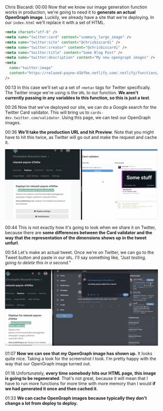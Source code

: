 Chris Biscardi: 00:00 Now that we know our image generation function works in production, we're going to need it to **generate an actual OpenGraph image**. Luckily, we already have a site that we're deploying. In our `index.html` we'll replace it with a set of HTML.

```html
<meta charset="utf-8" />
<meta name="twitter:card" content="summary_large_image" />
<meta name="twitter:site" content="@chrisbiscardi" />
<meta name="twitter:creator" content="@chrisbiscardi" />
<meta name="twitter:title" content="Some Blog Post" />
<meta name="twitter:description" content="My new opengraph images" />
<meta
  name="twitter:image"
  content="https://relaxed-payne-d1bfbe.netlify.com/.netlify/functions/gen-opengraph-image"
/>
```

00:13 In this case we'll set up a set of `<meta>` tags for Twitter specifically. The Twitter image we're using is the `URL` to our function. **We aren't currently passing in any variables to this function, so this is just a test**.

00:26 Now that we've deployed our site, we can do a Google search for the Twitter Card validator. This will bring us to `cards-dev.twitter.com/validator`. Using this page, we can test our OpenGraph images.

00:36 **We'll take the production URL and hit Preview**. Note that you might have to hit this twice, as Twitter will go out and make the request and cache it.

![](../images/08-twitter-preview.png)

00:44 This is not exactly how it's going to look when we share it on Twitter, because there are **some differences between the Card validator and the way that the representation of the dimensions shows up in the tweet unfurl**.

00:54 Let's make an actual tweet. Once we're on Twitter, we can go to the Tweet button and paste in our `URL`. I'll say something like, _"Just testing, going to delete this in a second."_

![](../images/08-tweet.png)

01:07 **Now we can see that my OpenGraph image has shown up.** It looks quite nice. Taking a look for the screenshot I took. I'm pretty happy with the way that our OpenGraph image turned out.

01:16 Unfortunately, **every time somebody hits our HTML page, this image is going to be regenerated**. That's not great, because it will mean that I have to run more functions for more time with more memory than I would **if we had generated it once and then cached it**.

01:33 **We can cache OpenGraph images because typically they don't change a lot from deploy to deploy.**
